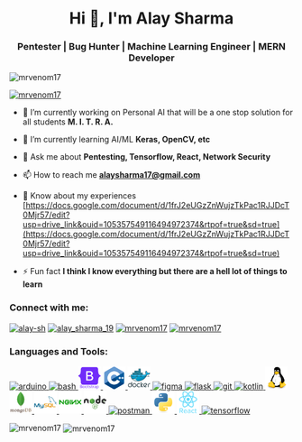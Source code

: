 <h1 align="center">Hi 👋, I'm Alay Sharma</h1>
<h3 align="center">Pentester | Bug Hunter | Machine Learning Engineer | MERN Developer</h3>

<p align="left"> <img src="https://komarev.com/ghpvc/?username=mrvenom17&label=Profile%20views&color=0e75b6&style=flat" alt="mrvenom17" /> </p>

<p align="left"> <a href="https://github.com/ryo-ma/github-profile-trophy"><img src="https://github-profile-trophy.vercel.app/?username=mrvenom17" alt="mrvenom17" /></a> </p>

- 🔭 I’m currently working on Personal AI that will be a one stop solution for all students **M. I. T. R. A.**

- 🌱 I’m currently learning AI/ML **Keras, OpenCV, etc**

- 💬 Ask me about **Pentesting, Tensorflow, React, Network Security**

- 📫 How to reach me **alaysharma17@gmail.com**

- 📄 Know about my experiences [https://docs.google.com/document/d/1frJ2eUGzZnWujzTkPac1RJJDcT0Mjr57/edit?usp=drive_link&ouid=105357549116494972374&rtpof=true&sd=true](https://docs.google.com/document/d/1frJ2eUGzZnWujzTkPac1RJJDcT0Mjr57/edit?usp=drive_link&ouid=105357549116494972374&rtpof=true&sd=true)

- ⚡ Fun fact **I think I know everything but there are a hell lot of things to learn**

<h3 align="left">Connect with me:</h3>
<p align="left">
<a href="https://linkedin.com/in/alay-sh" target="blank"><img align="center" src="https://raw.githubusercontent.com/rahuldkjain/github-profile-readme-generator/master/src/images/icons/Social/linked-in-alt.svg" alt="alay-sh" height="30" width="40" /></a>
<a href="https://www.codechef.com/users/alay_sharma_19" target="blank"><img align="center" src="https://cdn.jsdelivr.net/npm/simple-icons@3.1.0/icons/codechef.svg" alt="alay_sharma_19" height="30" width="40" /></a>
<a href="https://www.hackerrank.com/mrvenom17" target="blank"><img align="center" src="https://raw.githubusercontent.com/rahuldkjain/github-profile-readme-generator/master/src/images/icons/Social/hackerrank.svg" alt="mrvenom17" height="30" width="40" /></a>
<a href="https://www.leetcode.com/mrvenom17" target="blank"><img align="center" src="https://raw.githubusercontent.com/rahuldkjain/github-profile-readme-generator/master/src/images/icons/Social/leet-code.svg" alt="mrvenom17" height="30" width="40" /></a>
</p>

<h3 align="left">Languages and Tools:</h3>
<p align="left"> <a href="https://www.arduino.cc/" target="_blank" rel="noreferrer"> <img src="https://cdn.worldvectorlogo.com/logos/arduino-1.svg" alt="arduino" width="40" height="40"/> </a> <a href="https://www.gnu.org/software/bash/" target="_blank" rel="noreferrer"> <img src="https://www.vectorlogo.zone/logos/gnu_bash/gnu_bash-icon.svg" alt="bash" width="40" height="40"/> </a> <a href="https://getbootstrap.com" target="_blank" rel="noreferrer"> <img src="https://raw.githubusercontent.com/devicons/devicon/master/icons/bootstrap/bootstrap-plain-wordmark.svg" alt="bootstrap" width="40" height="40"/> </a> <a href="https://www.w3schools.com/cpp/" target="_blank" rel="noreferrer"> <img src="https://raw.githubusercontent.com/devicons/devicon/master/icons/cplusplus/cplusplus-original.svg" alt="cplusplus" width="40" height="40"/> </a> <a href="https://www.docker.com/" target="_blank" rel="noreferrer"> <img src="https://raw.githubusercontent.com/devicons/devicon/master/icons/docker/docker-original-wordmark.svg" alt="docker" width="40" height="40"/> </a> <a href="https://www.figma.com/" target="_blank" rel="noreferrer"> <img src="https://www.vectorlogo.zone/logos/figma/figma-icon.svg" alt="figma" width="40" height="40"/> </a> <a href="https://flask.palletsprojects.com/" target="_blank" rel="noreferrer"> <img src="https://www.vectorlogo.zone/logos/pocoo_flask/pocoo_flask-icon.svg" alt="flask" width="40" height="40"/> </a> <a href="https://git-scm.com/" target="_blank" rel="noreferrer"> <img src="https://www.vectorlogo.zone/logos/git-scm/git-scm-icon.svg" alt="git" width="40" height="40"/> </a> <a href="https://kotlinlang.org" target="_blank" rel="noreferrer"> <img src="https://www.vectorlogo.zone/logos/kotlinlang/kotlinlang-icon.svg" alt="kotlin" width="40" height="40"/> </a> <a href="https://www.linux.org/" target="_blank" rel="noreferrer"> <img src="https://raw.githubusercontent.com/devicons/devicon/master/icons/linux/linux-original.svg" alt="linux" width="40" height="40"/> </a> <a href="https://www.mongodb.com/" target="_blank" rel="noreferrer"> <img src="https://raw.githubusercontent.com/devicons/devicon/master/icons/mongodb/mongodb-original-wordmark.svg" alt="mongodb" width="40" height="40"/> </a> <a href="https://www.mysql.com/" target="_blank" rel="noreferrer"> <img src="https://raw.githubusercontent.com/devicons/devicon/master/icons/mysql/mysql-original-wordmark.svg" alt="mysql" width="40" height="40"/> </a> <a href="https://www.nginx.com" target="_blank" rel="noreferrer"> <img src="https://raw.githubusercontent.com/devicons/devicon/master/icons/nginx/nginx-original.svg" alt="nginx" width="40" height="40"/> </a> <a href="https://nodejs.org" target="_blank" rel="noreferrer"> <img src="https://raw.githubusercontent.com/devicons/devicon/master/icons/nodejs/nodejs-original-wordmark.svg" alt="nodejs" width="40" height="40"/> </a> <a href="https://postman.com" target="_blank" rel="noreferrer"> <img src="https://www.vectorlogo.zone/logos/getpostman/getpostman-icon.svg" alt="postman" width="40" height="40"/> </a> <a href="https://www.python.org" target="_blank" rel="noreferrer"> <img src="https://raw.githubusercontent.com/devicons/devicon/master/icons/python/python-original.svg" alt="python" width="40" height="40"/> </a> <a href="https://reactjs.org/" target="_blank" rel="noreferrer"> <img src="https://raw.githubusercontent.com/devicons/devicon/master/icons/react/react-original-wordmark.svg" alt="react" width="40" height="40"/> </a> <a href="https://www.tensorflow.org" target="_blank" rel="noreferrer"> <img src="https://www.vectorlogo.zone/logos/tensorflow/tensorflow-icon.svg" alt="tensorflow" width="40" height="40"/> </a> </p>

<p><img align="left" src="https://github-readme-stats.vercel.app/api/top-langs?username=mrvenom17&show_icons=true&locale=en&layout=compact" alt="mrvenom17" /></p>

<p>&nbsp;<img align="center" src="https://github-readme-stats.vercel.app/api?username=mrvenom17&show_icons=true&locale=en" alt="mrvenom17" /></p>
